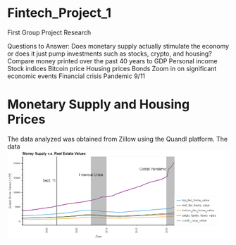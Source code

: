 # Fintech_Project_1
First Group Project
Research 

Questions to Answer:
Does monetary supply actually stimulate the economy or does it just pump investments such as stocks, crypto, and housing?
Compare money printed over the past 40 years to
GDP
Personal income
Stock indices
Bitcoin price
Housing prices
Bonds
Zoom in on significant economic events
Financial crisis
Pandemic
9/11


# Monetary Supply and Housing Prices
The data analyzed was obtained from Zillow using the Quandl platform. The data 
![image](Resources/FVaca_National_plot_scaled.png)


